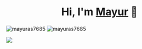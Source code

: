 <h1 align="center">Hi, I'm <a href="https://mayurasodara.netlify.app/">Mayur</a> 👋</h1>


<p><img align="center" src="https://github-readme-stats.vercel.app/api?username=mayuras7685&show_icons=true&locale=en" alt="mayuras7685" />
<img align="center" src="https://github-readme-streak-stats.herokuapp.com/?user=mayuras7685&" alt="mayuras7685" /></p>
<img src="https://github-readme-stats.vercel.app/api/top-langs/?username={mayuras7685}">

